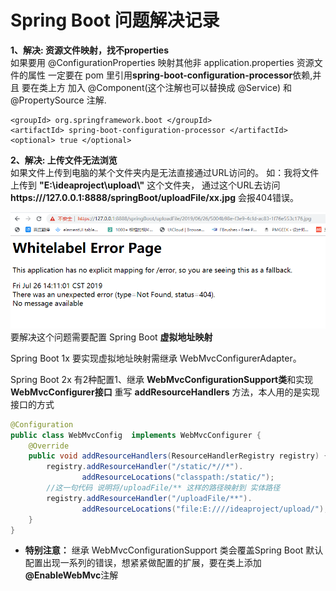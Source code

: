 # Spring Boot 问题解决记录
**1、解决: 资源文件映射，找不properties**  
    如果要用 @ConfigurationProperties 映射其他非 application.properties 资源文件的属性
  一定要在 pom 里引用**spring-boot-configuration-processor**依赖,并且 要在类上方 加入 @Component(这个注解也可以替换成 @Service) 和 @PropertySource 注解.
>  <dependency>
    <groupId> org.springframework.boot </groupId>
    <artifactId> spring-boot-configuration-processor </artifactId>
    <optional> true </optional>
  </dependency>
  
**2、解决: 上传文件无法浏览**  
如果文件上传到电脑的某个文件夹内是无法直接通过URL访问的。
如：我将文件上传到 **"E:\\ideaproject\\upload\\"** 这个文件夹，
通过这个URL去访问 **https:///127.0.0.1:8888/springBoot/uploadFile/xx.jpg** 会报404错误。    
    
 ![error](https://github.com/wxh1989/springboot/blob/master/images/404.png)
 要解决这个问题需要配置 Spring Boot **虚拟地址映射**  
 
 Spring Boot 1x 要实现虚拟地址映射需继承 WebMvcConfigurerAdapter。  
 
 Spring Boot 2x 有2种配置1、继承 **WebMvcConfigurationSupport类**和实现**WebMvcConfigurer接口**
 重写 **addResourceHandlers** 方法，本人用的是实现接口的方式
 
``` java
@Configuration
public class WebMvcConfig  implements WebMvcConfigurer { 
    @Override
    public void addResourceHandlers(ResourceHandlerRegistry registry) { 
        registry.addResourceHandler("/static/*//*").
                addResourceLocations("classpath:/static/");
        //这一句代码 说明将/uploadFile/** 这样的路径映射到 实体路径
        registry.addResourceHandler("/uploadFile/**").
                addResourceLocations("file:E:////ideaproject/upload/");
    } 
} 
```
- **特别注意：** 继承 WebMvcConfigurationSupport 类会覆盖Spring Boot 默认配置出现一系列的错误，想紧紧做配置的扩展，要在类上添加
**@EnableWebMvc**注解

	 
